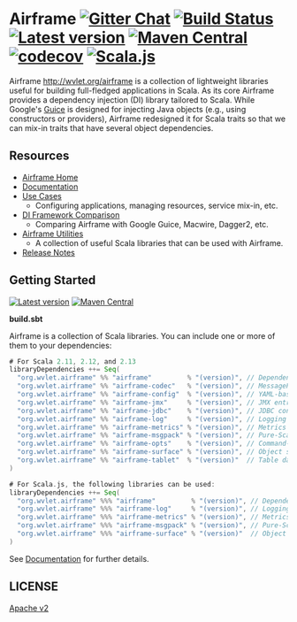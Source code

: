 # Airframe  [![Gitter Chat][gitter-badge]][gitter-link] [![Build Status](https://travis-ci.org/wvlet/airframe.svg?branch=master)](https://travis-ci.org/wvlet/airframe) [![Latest version](https://index.scala-lang.org/wvlet/airframe/airframe/latest.svg?color=orange)](https://index.scala-lang.org/wvlet/airframe) [![Maven Central](https://maven-badges.herokuapp.com/maven-central/org.wvlet.airframe/airframe_2.12/badge.svg)](https://maven-badges.herokuapp.com/maven-central/org.wvlet.airframe/airframe_2.12) [![codecov](https://codecov.io/gh/wvlet/airframe/branch/master/graph/badge.svg)](https://codecov.io/gh/wvlet/airframe) [![Scala.js](https://www.scala-js.org/assets/badges/scalajs-0.6.17.svg)](https://www.scala-js.org)

[circleci-badge]: https://circleci.com/gh/wvlet/airframe.svg?style=svg
[circleci-link]: https://circleci.com/gh/wvlet/airframe
[gitter-badge]: https://badges.gitter.im/Join%20Chat.svg
[gitter-link]: https://gitter.im/wvlet/wvlet?utm_source=badge&utm_medium=badge&utm_campaign=pr-badge&utm_content=badge
[coverall-badge]: https://coveralls.io/repos/github/wvlet/airframe/badge.svg?branch=master
[coverall-link]: https://coveralls.io/github/wvlet/airframe?branch=master


Airframe http://wvlet.org/airframe is a collection of lightweight libraries useful for building full-fledged applications in Scala.
As its core Airframe provides a dependency injection (DI) library tailored to Scala. While Google's [Guice](https://github.com/google/guice) is designed for injecting Java objects (e.g., using constructors or providers), Airframe redesigned it for Scala traits so that we can mix-in traits that have several object dependencies.

## Resources
- [Airframe Home](http://wvlet.org/airframe/)
- [Documentation](http://wvlet.org/airframe/docs)
- [Use Cases](http://wvlet.org/airframe/docs/use-cases.html)
   - Configuring applications, managing resources, service mix-in, etc.
- [DI Framework Comparison](http://wvlet.org/airframe/docs/comparison.html)
   - Comparing Airframe with Google Guice, Macwire, Dagger2, etc. 
- [Airframe Utilities](http://wvlet.org/airframe/docs/utils.html)
   - A collection of useful Scala libraries that can be used with Airframe.
- [Release Notes](http://wvlet.org/airframe/docs/release-notes.html)

## Getting Started
 [![Latest version](https://index.scala-lang.org/wvlet/airframe/airframe/latest.svg?color=orange)](https://index.scala-lang.org/wvlet/airframe) [![Maven Central](https://maven-badges.herokuapp.com/maven-central/org.wvlet.airframe/airframe_2.12/badge.svg)](https://maven-badges.herokuapp.com/maven-central/org.wvlet.airframe/airframe_2.12)

**build.sbt**

Airframe is a collection of Scala libraries. You can include one or more of them to your dependencies:
```scala
# For Scala 2.11, 2.12, and 2.13
libraryDependencies ++= Seq(
  "org.wvlet.airframe" %% "airframe"         % "(version)", // Dependency injection
  "org.wvlet.airframe" %% "airframe-codec"   % "(version)", // MessagePack-based schema-on-read transcoder
  "org.wvlet.airframe" %% "airframe-config"  % "(version)", // YAML-based configuration
  "org.wvlet.airframe" %% "airframe-jmx"     % "(version)", // JMX entry 
  "org.wvlet.airframe" %% "airframe-jdbc"    % "(version)", // JDBC connection pool
  "org.wvlet.airframe" %% "airframe-log"     % "(version)", // Logging
  "org.wvlet.airframe" %% "airframe-metrics" % "(version)", // Metrics units
  "org.wvlet.airframe" %% "airframe-msgpack" % "(version)", // Pure-Scala MessagePack
  "org.wvlet.airframe" %% "airframe-opts"    % "(version)", // Command-line option parser
  "org.wvlet.airframe" %% "airframe-surface" % "(version)", // Object surface inspector
  "org.wvlet.airframe" %% "airframe-tablet"  % "(version)"  // Table data reader/writer
)

# For Scala.js, the following libraries can be used:
libraryDependencies ++= Seq(
  "org.wvlet.airframe" %%% "airframe"         % "(version)", // Dependency injection
  "org.wvlet.airframe" %%% "airframe-log"     % "(version)", // Logging
  "org.wvlet.airframe" %%% "airframe-metrics" % "(version)", // Metrics units
  "org.wvlet.airframe" %%% "airframe-msgpack" % "(version)", // Pure-Scala MessagePack
  "org.wvlet.airframe" %%% "airframe-surface" % "(version)"  // Object surface inspector
)
```

See [Documentation](http://wvlet.org/airframe/docs/) for further details.

## LICENSE

[Apache v2](https://github.com/wvlet/airframe/blob/master/LICENSE)
